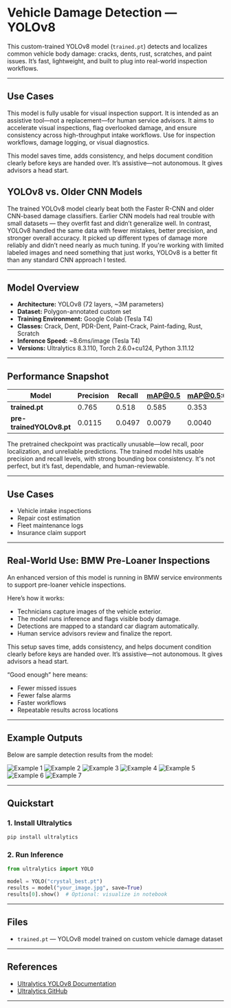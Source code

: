 
# Vehicle Damage Detection — YOLOv8

This custom-trained YOLOv8 model (`trained.pt`) detects and localizes common vehicle body damage: cracks, dents, rust, scratches, and paint issues. It’s fast, lightweight, and built to plug into real-world inspection workflows.

---
## Use Cases
This model is fully usable for visual inspection support. It is intended as an assistive tool—not a replacement—for human service advisors. It aims to accelerate visual inspections, flag overlooked damage, and ensure consistency across high-throughput intake workflows. Use for inspection workflows, damage logging, or visual diagnostics.

This model saves time, adds consistency, and helps document condition clearly before keys are handed over. It’s assistive—not autonomous. It gives advisors a head start.

## YOLOv8 vs. Older CNN Models
The trained YOLOv8 model clearly beat both the Faster R-CNN and older CNN-based damage classifiers. Earlier CNN models had real trouble with small datasets — they overfit fast and didn’t generalize well. In contrast, YOLOv8 handled the same data with fewer mistakes, better precision, and stronger overall accuracy. It picked up different types of damage more reliably and didn’t need nearly as much tuning. If you're working with limited labeled images and need something that just works, YOLOv8 is a better fit than any standard CNN approach I tested.

---

## Model Overview

- **Architecture:** YOLOv8 (72 layers, ~3M parameters)  
- **Dataset:** Polygon-annotated custom set  
- **Training Environment:** Google Colab (Tesla T4)  
- **Classes:** Crack, Dent, PDR-Dent, Paint-Crack, Paint-fading, Rust, Scratch  
- **Inference Speed:** ~8.6ms/image (Tesla T4)  
- **Versions:** Ultralytics 8.3.110, Torch 2.6.0+cu124, Python 3.11.12

---

## Performance Snapshot

| Model              | Precision | Recall | mAP@0.5 | mAP@0.5:0.95 |
|-------------------|-----------|--------|--------|--------------|
| **trained.pt**   | 0.765     | 0.518  | 0.585  | 0.353        |
| **pre-trainedYOLOv8.pt** | 0.0115    | 0.0497 | 0.0079 | 0.0040       |

The pretrained checkpoint was practically unusable—low recall, poor localization, and unreliable predictions. The trained model hits usable precision and recall levels, with strong bounding box consistency. It's not perfect, but it’s fast, dependable, and human-reviewable.

---

## Use Cases

- Vehicle intake inspections  
- Repair cost estimation  
- Fleet maintenance logs  
- Insurance claim support  

---

## Real-World Use: BMW Pre-Loaner Inspections

An enhanced version of this model is running in BMW service environments to support pre-loaner vehicle inspections.

Here’s how it works:
- Technicians capture images of the vehicle exterior.
- The model runs inference and flags visible body damage.
- Detections are mapped to a standard car diagram automatically.
- Human service advisors review and finalize the report.

This setup saves time, adds consistency, and helps document condition clearly before keys are handed over. It’s assistive—not autonomous. It gives advisors a head start.

“Good enough” here means:  
- Fewer missed issues  
- Fewer false alarms  
- Faster workflows  
- Repeatable results across locations

---
## Example Outputs

Below are sample detection results from the model:

![Example 1](https://raw.githubusercontent.com/ReverendBayes/vehicle_body_damage_detector/main/public/1.png)
![Example 2](https://raw.githubusercontent.com/ReverendBayes/vehicle_body_damage_detector/main/public/2.png)
![Example 3](https://raw.githubusercontent.com/ReverendBayes/vehicle_body_damage_detector/main/public/3.png)
![Example 4](https://raw.githubusercontent.com/ReverendBayes/vehicle_body_damage_detector/main/public/4.png)
![Example 5](https://raw.githubusercontent.com/ReverendBayes/vehicle_body_damage_detector/main/public/5.png)
![Example 6](https://raw.githubusercontent.com/ReverendBayes/vehicle_body_damage_detector/main/public/6.png)
![Example 7](https://raw.githubusercontent.com/ReverendBayes/vehicle_body_damage_detector/main/public/7.png)


---

## Quickstart

### 1. Install Ultralytics
```bash
pip install ultralytics
```

### 2. Run Inference
```python
from ultralytics import YOLO

model = YOLO("crystal_best.pt")
results = model("your_image.jpg", save=True)
results[0].show()  # Optional: visualize in notebook
```

---

## Files

- `trained.pt` — YOLOv8 model trained on custom vehicle damage dataset

---

## References

- [Ultralytics YOLOv8 Documentation](https://docs.ultralytics.com/)  
- [Ultralytics GitHub](https://github.com/ultralytics/ultralytics)

---
